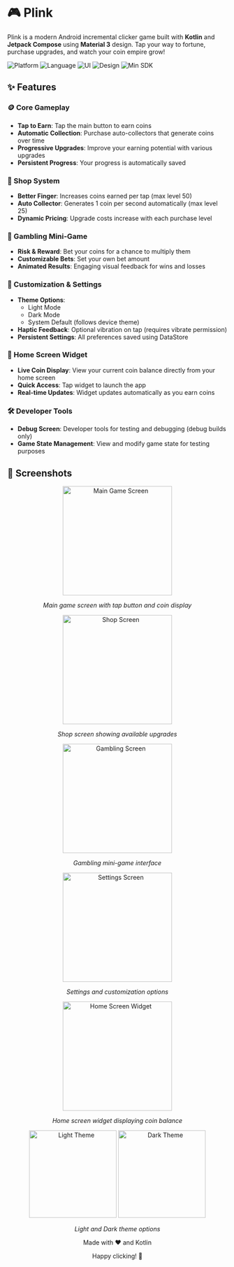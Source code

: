 # 🎮 Plink

Plink is a modern Android incremental clicker game built with **Kotlin** and **Jetpack Compose**
using **Material 3** design. Tap your way to fortune, purchase upgrades, and watch your coin empire
grow!

![Platform](https://img.shields.io/badge/Platform-Android-brightgreen.svg)
![Language](https://img.shields.io/badge/Language-Kotlin-blue.svg)
![UI](https://img.shields.io/badge/UI-Jetpack%20Compose-orange.svg)
![Design](https://img.shields.io/badge/Design-Material%203-purple.svg)
![Min SDK](https://img.shields.io/badge/Min%20SDK-24-red.svg)

## ✨ Features

### 🪙 Core Gameplay

- **Tap to Earn**: Tap the main button to earn coins
- **Automatic Collection**: Purchase auto-collectors that generate coins over time
- **Progressive Upgrades**: Improve your earning potential with various upgrades
- **Persistent Progress**: Your progress is automatically saved

### 🛒 Shop System

- **Better Finger**: Increases coins earned per tap (max level 50)
- **Auto Collector**: Generates 1 coin per second automatically (max level 25)
- **Dynamic Pricing**: Upgrade costs increase with each purchase level

### 🎰 Gambling Mini-Game

- **Risk & Reward**: Bet your coins for a chance to multiply them
- **Customizable Bets**: Set your own bet amount
- **Animated Results**: Engaging visual feedback for wins and losses

### 🎨 Customization & Settings

- **Theme Options**:
  - Light Mode
  - Dark Mode
  - System Default (follows device theme)
- **Haptic Feedback**: Optional vibration on tap (requires vibrate permission)
- **Persistent Settings**: All preferences saved using DataStore

### 📱 Home Screen Widget

- **Live Coin Display**: View your current coin balance directly from your home screen
- **Quick Access**: Tap widget to launch the app
- **Real-time Updates**: Widget updates automatically as you earn coins

### 🛠️ Developer Tools

- **Debug Screen**: Developer tools for testing and debugging (debug builds only)
- **Game State Management**: View and modify game state for testing purposes

## 📱 Screenshots

<!-- Main Game Screen -->
<div align="center">
  <img src="[SCREENSHOT_PLACEHOLDER_MAIN_SCREEN]" alt="Main Game Screen" width="250"/>
  <p><em>Main game screen with tap button and coin display</em></p>
</div>

<!-- Shop Screen -->
<div align="center">
  <img src="[SCREENSHOT_PLACEHOLDER_SHOP_SCREEN]" alt="Shop Screen" width="250"/>
  <p><em>Shop screen showing available upgrades</em></p>
</div>

<!-- Gambling Screen -->
<div align="center">
  <img src="[SCREENSHOT_PLACEHOLDER_GAMBLE_SCREEN]" alt="Gambling Screen" width="250"/>
  <p><em>Gambling mini-game interface</em></p>
</div>

<!-- Settings Screen -->
<div align="center">
  <img src="[SCREENSHOT_PLACEHOLDER_SETTINGS_SCREEN]" alt="Settings Screen" width="250"/>
  <p><em>Settings and customization options</em></p>
</div>

<!-- Home Screen Widget -->
<div align="center">
  <img src="[SCREENSHOT_PLACEHOLDER_WIDGET]" alt="Home Screen Widget" width="250"/>
  <p><em>Home screen widget displaying coin balance</em></p>
</div>

<!-- Theme Comparison -->
<div align="center">
  <img src="[SCREENSHOT_PLACEHOLDER_LIGHT_THEME]" alt="Light Theme" width="200"/>
  <img src="[SCREENSHOT_PLACEHOLDER_DARK_THEME]" alt="Dark Theme" width="200"/>
  <p><em>Light and Dark theme options</em></p>
</div>

<div align="center">
  <p>Made with ❤️ and Kotlin</p>
  <p>Happy clicking! 🎯</p>
</div>
